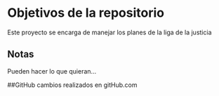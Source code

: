# Objetivos de la repositorio

Este proyecto se encarga de manejar los planes de la liga de la justicia


## Notas
Pueden hacer lo que quieran...

##GitHub
cambios realizados en gitHub.com
